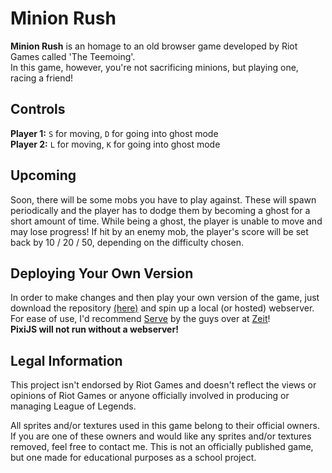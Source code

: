 # Minion Rush

**Minion Rush** is an homage to an old browser game developed by Riot Games called 'The Teemoing'.<br>
In this game, however, you're not sacrificing minions, but playing one, racing a friend!

## Controls
**Player 1:** `S` for moving, `D` for going into ghost mode<br>
**Player 2:** `L` for moving, `K` for going into ghost mode

## Upcoming

Soon, there will be some mobs you have to play against. These will spawn periodically and the player has to dodge them
by becoming a ghost for a short amount of time. While being a ghost, the player is unable to move and may lose progress!
If hit by an enemy mob, the player's score will be set back by 10 / 20 / 50, depending on the difficulty chosen.

## Deploying Your Own Version
In order to make changes and then play your own version of the game, just download the repository 
[(here)](https://github.com/4dams/MinionRush/archive/master.zip) and spin up a 
local (or hosted) webserver. For ease of use, I'd recommend [Serve](https://github.com/zeit/serve) by the guys over at 
[Zeit](https://github.com/zeit/serve)!<br>
**PixiJS will not run without a webserver!**

## Legal Information

This project isn't endorsed by Riot Games and doesn't reflect the views or opinions of Riot Games or anyone officially
involved in producing or managing League of Legends.

All sprites and/or textures used in this game belong to their official owners. If you are one of these owners and would
like any sprites and/or textures removed, feel free to contact me. This is not an officially published game, but one
made for educational purposes as a school project.